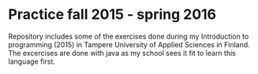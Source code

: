 # Practice fall 2015 - spring 2016

Repository includes some of the exercises done during my Introduction to programming (2015) in Tampere University of Applied Sciences in Finland.
The excercises are done with java as my school sees it fit to learn this language first.
